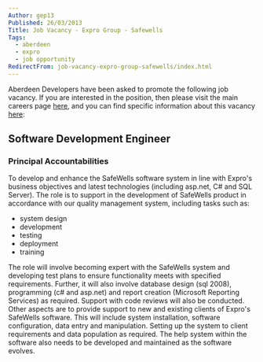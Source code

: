 ```yaml
---
Author: gep13
Published: 26/03/2013
Title: Job Vacancy - Expro Group - Safewells
Tags:
  - aberdeen
  - expro
  - job opportunity
RedirectFrom: job-vacancy-expro-group-safewells/index.html
---
```


Aberdeen Developers have been asked to promote the following job vacancy.  If you are interested in the position, then please visit the main careers page [here](https://careers.exprogroup.com/content/2/careers-home), and you can find specific information about this vacancy [here](https://careers.exprogroup.com/details/2249/software-development-engineer):

## Software Development Engineer

### Principal Accountabilities

To develop and enhance the SafeWells software system in line with Expro's business objectives and latest technologies (including asp.net, C# and SQL Server). The role is to support in the development of SafeWells product in accordance with our quality management system, including tasks such as:

* system design
* development
* testing
* deployment
* training

The role will involve becoming expert with the SafeWells system and developing test plans to ensure functionality meets with specified requirements. Further, it will also involve database design (sql 2008), programming (c# and asp.net) and report creation (Microsoft Reporting Services) as required. Support with code reviews will also be conducted. Other aspects are to provide support to new and existing clients of Expro's SafeWells software. This will include system installation, software configuration, data entry and manipulation. Setting up the system to client requirements and data population as required. The help system within the software also needs to be developed and maintained as the software evolves.
